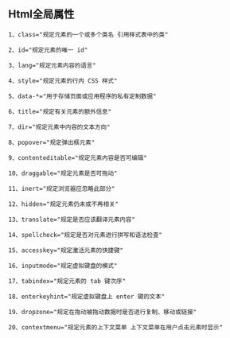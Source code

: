 ## Html全局属性

`1、class="规定元素的一个或多个类名 引用样式表中的类" `

`2、id="规定元素的唯一 id"`

`3、lang="规定元素内容的语言"`

`4、style="规定元素的行内 CSS 样式"`

`5、data-*="用于存储页面或应用程序的私有定制数据"`

`6、title="规定有关元素的额外信息"`

`7、dir="规定元素中内容的文本方向"`

`8、popover="规定弹出框元素"`

`9、contenteditable="规定元素内容是否可编辑" `

`10、draggable="规定元素是否可拖动"`

`11、inert="规定浏览器应忽略此部分"`

`12、hidden="规定元素仍未或不再相关"`

`13、translate="规定是否应该翻译元素内容"`

`14、spellcheck="规定是否对元素进行拼写和语法检查"`

`15、accesskey="规定激活元素的快捷键"`

`16、inputmode="规定虚拟键盘的模式"`

`17、tabindex="规定元素的 tab 键次序"`

`18、enterkeyhint="规定虚拟键盘上 enter 键的文本"`

`19、dropzone="规定在拖动被拖动数据时是否进行复制、移动或链接"`

`20、contextmenu="规定元素的上下文菜单 上下文菜单在用户点击元素时显示"`







